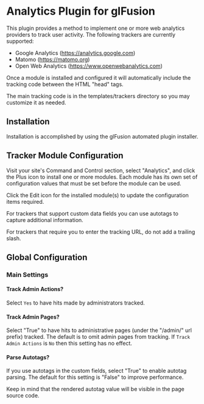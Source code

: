 # Analytics Plugin for glFusion

This plugin provides a method to implement one or more web analytics
providers to track user activity. The following trackers are currently supported:
- Google Analytics (https://analytics.google.com)
- Matomo (https://matomo.org)
- Open Web Analytics (https://www.openwebanalytics.com)

Once a module is installed and configured it will automatically include the tracking
code between the HTML "head" tags.

The main tracking code is in the templates/trackers directory so you may customize it
as needed.

## Installation
Installation is accomplished by using the glFusion automated plugin installer.

## Tracker Module Configuration
Visit your site's Command and Control section, select "Analytics", and click the Plus icon
to install one or more modules. Each module has its own set of configuration values
that must be set before the module can be used.

Click the Edit icon for the installed module(s) to update the configuration items required.

For trackers that support custom data fields you can use autotags to capture additional information.

For trackers that require you to enter the tracking URL, do not add a trailing slash.

## Global Configuration
### Main Settings
#### Track Admin Actions?
Select `Yes` to have hits made by administrators tracked.

#### Track Admin Pages?
Select "True" to have hits to administrative pages (under the "/admin/" url prefix) tracked.
The default is to omit admin pages from tracking. If `Track Admin Actions` is `No` then this
setting has no effect.

#### Parse Autotags?
If you use autotags in the custom fields, select "True" to enable autotag parsing.
The default for this setting is "False" to improve performance.

Keep in mind that the rendered autotag value will be visible in the page source code.
